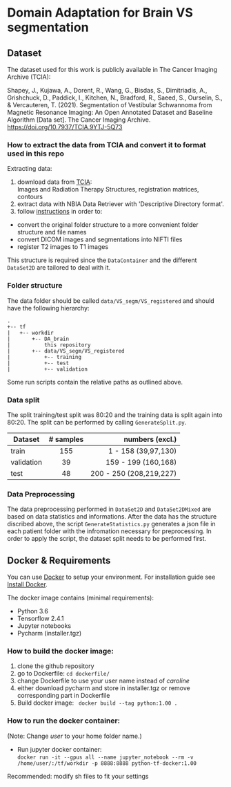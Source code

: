 # Domain Adaptation for Brain VS segmentation



## Dataset
The dataset used for this work is publicly available in The Cancer Imaging Archive (TCIA):

Shapey, J., Kujawa, A., Dorent, R., Wang, G., Bisdas, S., Dimitriadis, A., Grishchuck, D., Paddick, I., Kitchen, N., Bradford, R., Saeed, S., Ourselin, S., & Vercauteren, T. (2021). Segmentation of Vestibular Schwannoma from Magnetic Resonance Imaging: An Open Annotated Dataset and Baseline Algorithm [Data set]. The Cancer Imaging Archive. https://doi.org/10.7937/TCIA.9YTJ-5Q73

### How to extract the data from TCIA and convert it to format used in this repo

Extracting data:
1. download data from [TCIA](https://wiki.cancerimagingarchive.net/pages/viewpage.action?pageId=70229053): <br>
Images and Radiation Therapy Structures, registration matrices, contours
2. extract data with NBIA Data Retriever with 'Descriptive Directory format'.
3. follow [instructions](https://github.com/KCL-BMEIS/VS_Seg/tree/master/preprocessing) in order to:
* convert the original folder structure to a more convenient folder structure and file names
* convert DICOM images and segmentations into NIFTI files
* register T2 images to T1 images

This structure is required since the `DataContainer` and the different `DataSet2D` are tailored to deal with it.

### Folder structure

The data folder should be called `data/VS_segm/VS_registered` and should have the following hierarchy:
```
.
+-- tf
|   +-- workdir
|       +-- DA_brain
|           this repository
|       +-- data/VS_segm/VS_registered
|           +-- training
|           +-- test
|           +-- validation       
```

Some run scripts contain the relative paths as outlined above.

### Data split

The split training/test split was 80:20 and the training data is split again into 80:20. The split can be performed by calling `GenerateSplit.py`.

| Dataset    | # samples | numbers (excl.)          |
| ---------- |:---------:| ------------------------:|
| train      | 155       | 1 - 158 (39,97,130)      |
| validation | 39        | 159 - 199 (160,168)      |
| test       | 48        | 200 - 250 (208,219,227)  |

### Data Preprocessing

The data preprocessing performed in `DataSet2D` and `DataSet2DMixed` are based on data statistics and informations.
After the data has the structure discribed above, the script `GenerateStatistics.py` generates a json file in each patient folder with the infromation necessary for preprocessing. In order to apply the script, the dataset split needs to be performed first.

## Docker & Requirements
You can use [Docker](https://www.docker.com/) to setup your environment. For installation guide see [Install Docker](https://docs.docker.com/get-docker/). <br> 

The docker image contains (minimal requirements):
* Python 3.6
* Tensorflow 2.4.1 
* Jupyter notebooks
* Pycharm (installer.tgz)

### How to build the docker image:
1. clone the github repository 
2. go to Dockerfile: ``` cd dockerfile/ ```
3. change Dockerfile to use your user name instead of *caroline* 
4. either download pycharm and store in installer.tgz or remove corresponding part in Dockerfile
5. Build docker image: ``` docker build --tag python:1.00 .``` 

### How to run the docker container:
(Note: Change *user* to your home folder name.)
* Run jupyter docker container: <br>
``` docker run -it --gpus all --name jupyter_notebook --rm -v /home/user/:/tf/workdir -p 8888:8888 python-tf-docker:1.00 ``` <br>

Recommended: modify sh files to fit your settings
